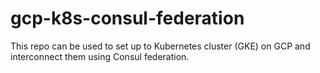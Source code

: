 # gcp-k8s-consul-federation

This repo can be used to set up to Kubernetes cluster (GKE) on GCP and interconnect them using Consul federation.